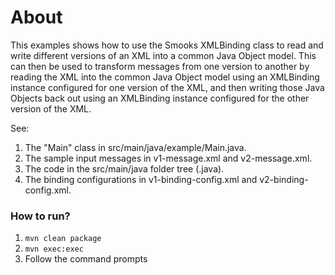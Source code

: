About
=====

This examples shows how to use the Smooks XMLBinding class to read and write different versions of an XML into a common Java Object model.  This can then be used to transform messages from one version to another by reading the XML into the common Java Object model using an XMLBinding instance configured for one version of the XML, and then writing those Java Objects back out using an XMLBinding instance configured for the other version of the XML.

See:

1. The "Main" class in src/main/java/example/Main.java.
2. The sample input messages in v1-message.xml and v2-message.xml.
3. The code in the src/main/java folder tree (.java).
4. The binding configurations in v1-binding-config.xml and v2-binding-config.xml.

### How to run?

1. `mvn clean package`
2. `mvn exec:exec`
3. Follow the command prompts
